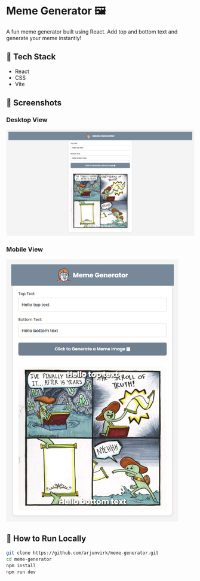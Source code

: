 # Meme Generator 🖼️

A fun meme generator built using React. Add top and bottom text and generate your meme instantly!

## 🔧 Tech Stack
- React
- CSS
- Vite

## 📸 Screenshots

### Desktop View
![Desktop View](./assets/screenshots/desktop.png)

### Mobile View
![Mobile View](./assets/screenshots/mobile.png)

## 🚀 How to Run Locally
```bash
git clone https://github.com/arjunvirk/meme-generator.git
cd meme-generator
npm install
npm run dev
